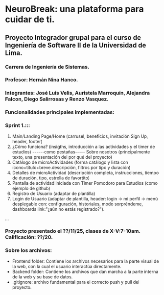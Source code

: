 # NeuroBreak: una plataforma para cuidar de ti.
## Proyecto Integrador grupal para el curso de Ingeniería de Software II de la Universidad de Lima.
### Carrera de Ingeniería de Sistemas.
### Profesor: Hernán Nina Hanco.
### Integrantes: José Luis Velis, Auristela Marroquín, Alejandra Falcon, Diego Salirrosas y Renzo Vasquez.

### Funcionalidades principales implementadas:

### Sprint 1.:::
1. Main/Landing Page/Home (carrusel, beneficios, invitación Sign Up, header, footer)
2. ¿Cómo funciona? (insigths, introducción a las actividades y el timer de estudios) ------como pestañas----- Sobre nosotros (principalmente texto, una presentación del por qué del proyecto)
3. Catálogo de microActividades (forma catálogo y lista con ícono+título+breve.descripción, filtros por tipo y duración)
4. Detalles de microActividad (descripción completa, instrucciones, tiempo de duración, tipo, estrella de favortito)
5. Pantalla de actividad iniciada con Timer Pomodoro para Estudios (como ejemplo de github)
6. Registro de Usuario (adaptar de plantilla)
7. Login de Usuario (adaptar de plantilla, header: login -> mi perfil -> menú desplegable con: configuración, historiales, modo sorpréndeme, dashboards link:"¿aún no estás registrado?").


...


### Proyecto presentado el ??/11/25, clases de X-V:7-10am. Calificación: ??/20.

### Sobre los archivos:
-  Frontend folder: Contiene los archivos necesarios para la parte visual de la web, con la cual el usuario interactúa directamente.
-  Backend folder: Contiene los archivos que dan marcha a la parte interna de la web y su base de datos.
-  .gitignore: archivo fundamental para el correcto push y pull del proyecto.
